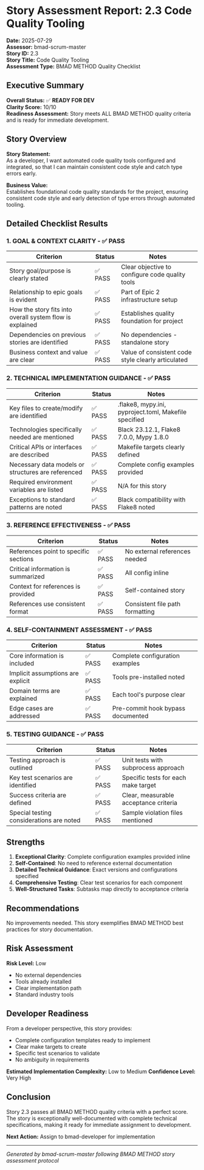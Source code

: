 # Story Assessment Report: 2.3 Code Quality Tooling

**Date:** 2025-07-29  
**Assessor:** bmad-scrum-master  
**Story ID:** 2.3  
**Story Title:** Code Quality Tooling  
**Assessment Type:** BMAD METHOD Quality Checklist  

## Executive Summary

**Overall Status:** ✅ **READY FOR DEV**  
**Clarity Score:** 10/10  
**Readiness Assessment:** Story meets ALL BMAD METHOD quality criteria and is ready for immediate development.

## Story Overview

**Story Statement:**  
As a developer, I want automated code quality tools configured and integrated, so that I can maintain consistent code style and catch type errors early.

**Business Value:**  
Establishes foundational code quality standards for the project, ensuring consistent code style and early detection of type errors through automated tooling.

## Detailed Checklist Results

### 1. GOAL & CONTEXT CLARITY - ✅ PASS

| Criterion | Status | Notes |
|-----------|--------|-------|
| Story goal/purpose is clearly stated | ✅ PASS | Clear objective to configure code quality tools |
| Relationship to epic goals is evident | ✅ PASS | Part of Epic 2 infrastructure setup |
| How the story fits into overall system flow is explained | ✅ PASS | Establishes quality foundation for project |
| Dependencies on previous stories are identified | ✅ PASS | No dependencies - standalone story |
| Business context and value are clear | ✅ PASS | Value of consistent code style clearly articulated |

### 2. TECHNICAL IMPLEMENTATION GUIDANCE - ✅ PASS

| Criterion | Status | Notes |
|-----------|--------|-------|
| Key files to create/modify are identified | ✅ PASS | .flake8, mypy.ini, pyproject.toml, Makefile specified |
| Technologies specifically needed are mentioned | ✅ PASS | Black 23.12.1, Flake8 7.0.0, Mypy 1.8.0 |
| Critical APIs or interfaces are described | ✅ PASS | Makefile targets clearly defined |
| Necessary data models or structures are referenced | ✅ PASS | Complete config examples provided |
| Required environment variables are listed | ✅ PASS | N/A for this story |
| Exceptions to standard patterns are noted | ✅ PASS | Black compatibility with Flake8 noted |

### 3. REFERENCE EFFECTIVENESS - ✅ PASS

| Criterion | Status | Notes |
|-----------|--------|-------|
| References point to specific sections | ✅ PASS | No external references needed |
| Critical information is summarized | ✅ PASS | All config inline |
| Context for references is provided | ✅ PASS | Self-contained story |
| References use consistent format | ✅ PASS | Consistent file path formatting |

### 4. SELF-CONTAINMENT ASSESSMENT - ✅ PASS

| Criterion | Status | Notes |
|-----------|--------|-------|
| Core information is included | ✅ PASS | Complete configuration examples |
| Implicit assumptions are explicit | ✅ PASS | Tools pre-installed noted |
| Domain terms are explained | ✅ PASS | Each tool's purpose clear |
| Edge cases are addressed | ✅ PASS | Pre-commit hook bypass documented |

### 5. TESTING GUIDANCE - ✅ PASS

| Criterion | Status | Notes |
|-----------|--------|-------|
| Testing approach is outlined | ✅ PASS | Unit tests with subprocess approach |
| Key test scenarios are identified | ✅ PASS | Specific tests for each make target |
| Success criteria are defined | ✅ PASS | Clear, measurable acceptance criteria |
| Special testing considerations are noted | ✅ PASS | Sample violation files mentioned |

## Strengths

1. **Exceptional Clarity**: Complete configuration examples provided inline
2. **Self-Contained**: No need to reference external documentation
3. **Detailed Technical Guidance**: Exact versions and configurations specified
4. **Comprehensive Testing**: Clear test scenarios for each component
5. **Well-Structured Tasks**: Subtasks map directly to acceptance criteria

## Recommendations

No improvements needed. This story exemplifies BMAD METHOD best practices for story documentation.

## Risk Assessment

**Risk Level:** Low
- No external dependencies
- Tools already installed
- Clear implementation path
- Standard industry tools

## Developer Readiness

From a developer perspective, this story provides:
- Complete configuration templates ready to implement
- Clear make targets to create
- Specific test scenarios to validate
- No ambiguity in requirements

**Estimated Implementation Complexity:** Low to Medium
**Confidence Level:** Very High

## Conclusion

Story 2.3 passes all BMAD METHOD quality criteria with a perfect score. The story is exceptionally well-documented with complete technical specifications, making it ready for immediate assignment to development.

**Next Action:** Assign to bmad-developer for implementation

---

*Generated by bmad-scrum-master following BMAD METHOD story assessment protocol*
